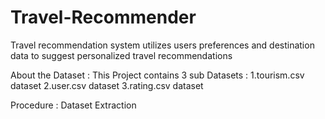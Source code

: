 # Travel-Recommender
 Travel recommendation system utilizes users preferences and destination data to suggest personalized travel recommendations

 About the Dataset :
 This Project  contains 3 sub Datasets :
 1.tourism.csv dataset
 2.user.csv dataset
 3.rating.csv dataset

 Procedure :
 Dataset Extraction 

 
 
